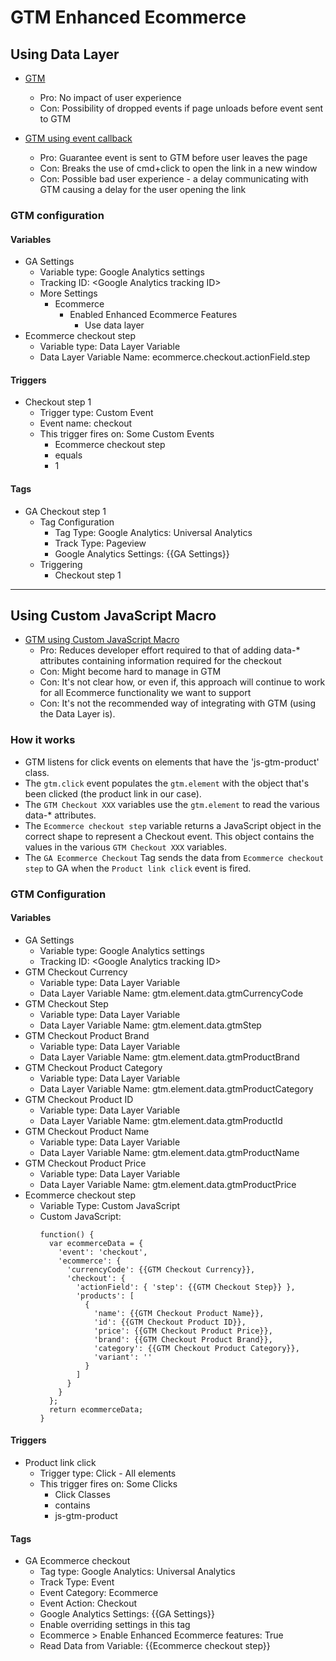 # GTM Enhanced Ecommerce

## Using Data Layer

* [GTM](gtm.html)
  * Pro: No impact of user experience
  * Con: Possibility of dropped events if page unloads before event sent to GTM

* [GTM using event callback](gtm-using-event-callback.html)
  * Pro: Guarantee event is sent to GTM before user leaves the page
  * Con: Breaks the use of cmd+click to open the link in a new window
  * Con: Possible bad user experience - a delay communicating with GTM causing a delay for the user opening the link

### GTM configuration

#### Variables

* GA Settings
  * Variable type: Google Analytics settings
  * Tracking ID: &lt;Google Analytics tracking ID&gt;
  * More Settings
    * Ecommerce
      * Enabled Enhanced Ecommerce Features
        * Use data layer
* Ecommerce checkout step
  * Variable type: Data Layer Variable
  * Data Layer Variable Name: ecommerce.checkout.actionField.step

#### Triggers

* Checkout step 1
  * Trigger type: Custom Event
  * Event name: checkout
  * This trigger fires on: Some Custom Events
    * Ecommerce checkout step
    * equals
    * 1

#### Tags

* GA Checkout step 1
  * Tag Configuration
    * Tag Type: Google Analytics: Universal Analytics
    * Track Type: Pageview
    * Google Analytics Settings: {{GA Settings}}
  * Triggering
    * Checkout step 1

---

## Using Custom JavaScript Macro

* [GTM using Custom JavaScript Macro](gtm-using-custom-js-macro.html)
  * Pro: Reduces developer effort required to that of adding data-\* attributes containing information required for the checkout
  * Con: Might become hard to manage in GTM
  * Con: It's not clear how, or even if, this approach will continue to work for all Ecommerce functionality we want to support
  * Con: It's not the recommended way of integrating with GTM (using the Data Layer is).

### How it works

* GTM listens for click events on elements that have the 'js-gtm-product' class.
* The `gtm.click` event populates the `gtm.element` with the object that's been clicked (the product link in our case).
* The `GTM Checkout XXX` variables use the `gtm.element` to read the various data-\* attributes.
* The `Ecommerce checkout step` variable returns a JavaScript object in the correct shape to represent a Checkout event. This object contains the values in the various `GTM Checkout XXX` variables.
* The `GA Ecommerce Checkout` Tag sends the data from `Ecommerce checkout step` to GA when the `Product link click` event is fired.

### GTM Configuration

#### Variables

* GA Settings
  * Variable type: Google Analytics settings
  * Tracking ID: &lt;Google Analytics tracking ID&gt;
* GTM Checkout Currency
  * Variable type: Data Layer Variable
  * Data Layer Variable Name: gtm.element.data.gtmCurrencyCode
* GTM Checkout Step
  * Variable type: Data Layer Variable
  * Data Layer Variable Name: gtm.element.data.gtmStep
* GTM Checkout Product Brand
  * Variable type: Data Layer Variable
  * Data Layer Variable Name: gtm.element.data.gtmProductBrand
* GTM Checkout Product Category
  * Variable type: Data Layer Variable
  * Data Layer Variable Name: gtm.element.data.gtmProductCategory
* GTM Checkout Product ID
  * Variable type: Data Layer Variable
  * Data Layer Variable Name: gtm.element.data.gtmProductId
* GTM Checkout Product Name
  * Variable type: Data Layer Variable
  * Data Layer Variable Name: gtm.element.data.gtmProductName
* GTM Checkout Product Price
  * Variable type: Data Layer Variable
  * Data Layer Variable Name: gtm.element.data.gtmProductPrice
* Ecommerce checkout step
  * Variable Type: Custom JavaScript
  * Custom JavaScript:
    ```
    function() {
      var ecommerceData = {
        'event': 'checkout',
        'ecommerce': {
          'currencyCode': {{GTM Checkout Currency}},
          'checkout': {
            'actionField': { 'step': {{GTM Checkout Step}} },
            'products': [
              {
                'name': {{GTM Checkout Product Name}},
                'id': {{GTM Checkout Product ID}},
                'price': {{GTM Checkout Product Price}},
                'brand': {{GTM Checkout Product Brand}},
                'category': {{GTM Checkout Product Category}},
                'variant': ''
              }
            ]
          }
        }
      };
      return ecommerceData;
    }
    ```

#### Triggers

* Product link click
  * Trigger type: Click - All elements
  * This trigger fires on: Some Clicks
    * Click Classes
    * contains
    * js-gtm-product

#### Tags

* GA Ecommerce checkout
  * Tag type: Google Analytics: Universal Analytics
  * Track Type: Event
  * Event Category: Ecommerce
  * Event Action: Checkout
  * Google Analytics Settings: {{GA Settings}}
  * Enable overriding settings in this tag
  * Ecommerce > Enable Enhanced Ecommerce features: True
  * Read Data from Variable: {{Ecommerce checkout step}}

